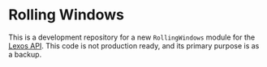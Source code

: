 # Rolling Windows

This is a development repository for a new `RollingWindows` module for the [Lexos API](https://github.com/scottkleinman/lexos). This code is not production ready, and its primary purpose is as a backup.
